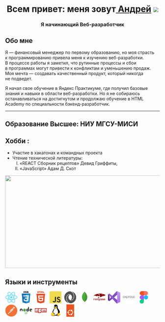 <h1 align="center">Всем привет: меня зовут<a href="https://daniilshat.ru/" target="_blank"> Андрей</a> 
<img src="https://github.com/blackcater/blackcater/raw/main/images/Hi.gif" height="32"/></h1>
<h3 align="center">Я начинающий Веб-разработчик</h3>

**Обо мне**
------------------------------------------------------------------
Я — финансовый менеджер по первому образованию, но моя страсть к программированию привела меня к изучению веб-разработки. В процессе работы я заметил, что рутинные процессы и сбои в программах могут привести к конфликтам и уменьшению продаж. Моя мечта — создавать качественный продукт, который никогда не подведет.

Я начал свое обучение в Яндекс Практикуме, где получил базовые знания и навыки в области веб-разработки. Но я не собираюсь останавливаться на достигнутом и продолжаю обучение в HTML Academy по специальности бэкенд-разработчик.

------------------------------------------------------------------
**Образование Высшее:** НИУ МГСУ-МИСИ
------------------------------------------------------------------

**Хобби :**
------------------------------------------------------------------


* Участие в хакатонах и командных проекта 
* Чтение технической литературы: 
  <ol type="I">
    <li>«REACT Сборник рецептов» Девид Гриффиты,</li>
    <li>«JavaScript» Адам Д. Скот</li>
  </ol>


<div align="center">
  <img src="https://media.giphy.com/media/dWesBcTLavkZuG35MI/giphy.gif" width="600" height="300"/>
</div>

Языки и инструменты
--------------------------------------------------------------------
<div>
  <img src="https://github.com/devicons/devicon/blob/master/icons/react/react-original.svg" title="Java" alt="REACT" width="40" height="40"/>&nbsp;
  <img src="https://github.com/devicons/devicon/blob/master/icons/css3/css3-original-wordmark.svg" title="CSS3" alt="Java" width="40" height="40"/>&nbsp;
  <img src="https://github.com/devicons/devicon/blob/master/icons/html5/html5-plain-wordmark.svg" title="HTML" alt="Java" width="40" height="40"/>&nbsp;
  <img src="https://github.com/devicons/devicon/blob/master/icons/javascript/javascript-original.svg" title="javascript" alt="Java" width="40" height="40"/>&nbsp;
  <img src="https://github.com/devicons/devicon/blob/master/icons/json/json-plain.svg" title="json" alt="Java" width="40" height="40"/>&nbsp;
  <img src="https://github.com/devicons/devicon/blob/master/icons/mongodb/mongodb-original.svg" title="mongodb" alt="Java" width="40" height="40"/>&nbsp;
 <img src="https://github.com/devicons/devicon/blob/master/icons/mongoose/mongoose-original-wordmark.svg" title="mongoose" alt="Java" width="40" height="40"/>&nbsp;
 <img src="https://github.com/devicons/devicon/blob/master/icons/visualstudio/visualstudio-original.svg" title="visualstudio" alt="Java" width="40" height="40"/>&nbsp;
 <img src="https://github.com/devicons/devicon/blob/master/icons/express/express-original-wordmark.svg" title="express" alt="Java" width="40" height="40"/>&nbsp;
 <img src="https://github.com/devicons/devicon/blob/master/icons/figma/figma-original.svg" title="figma" alt="Java" width="40" height="40"/>&nbsp;
<img src="https://github.com/devicons/devicon/blob/master/icons/postman/postman-original.svg" title="postman" alt="postman" width="40" height="40"/>&nbsp;
<img src="https://github.com/devicons/devicon/blob/master/icons/nodejs/nodejs-original-wordmark.svg" title="nodejs" alt="nodejs" width="40" height="40"/>&nbsp;
<img src="https://github.com/devicons/devicon/blob/master/icons/npm/npm-original-wordmark.svg" title="npm" alt="npm" width="40" height="40"/>&nbsp;
<img src="https://github.com/devicons/devicon/blob/master/icons/linux/linux-original.svg" title="linux" alt="linux" width="40" height="40"/>&nbsp;
  <img src="https://github.com/devicons/devicon/blob/master/icons/ubuntu/ubuntu-original.svg" title="ubuntu" alt="ubuntu" width="40" height="40"/>&nbsp;
</div>



